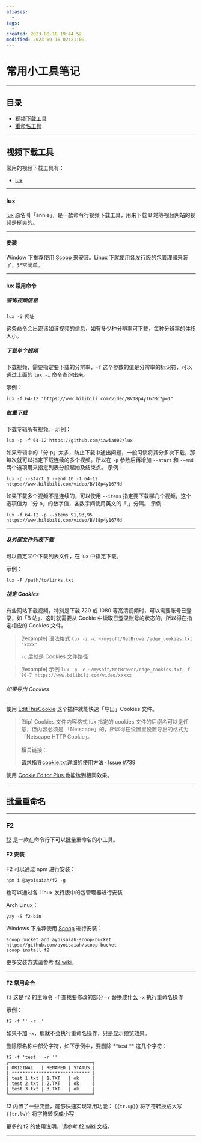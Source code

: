 ```yaml
---
aliases:
  - 
tags:
  - 
created: 2023-08-18 19:44:52
modified: 2023-09-16 02:21:09
---
```


# 常用小工具笔记

---

## 目录
* [视频下载工具](#tools_vdowners)
* [重命名工具](#tools_rename)

---

## <span id="tools_vdowners">视频下载工具</span>

常用的视频下载工具有：
* [lux](#tools_vdowners_lux)

---

### <span id="tools_vdowners_lux">lux</span>

[lux](https://github.com/iawia002/lux) 原名叫「annie」，是一款命令行视频下载工具，用来下载 B 站等视频网站的视频是挺爽的。

---

#### 安装

Window 下推荐使用 [Scoop](https://github.com/ScoopInstaller/scoop) 来安装。Linux 下就使用各发行版的包管理器来装了，非常简单。

---

#### lux 常用命令

##### 查询视频信息

```shell
lux -i 网址
```
这条命令会出现诸如该视频的信息，如有多少种分辨率可下载，每种分辨率的体积大小。

##### 下载单个视频

下载视频，需要指定要下载的分辨率，`-f` 这个参数的值是分辨率的标识符，可以通过上面的 `lux -i` 命令查询出来。

示例：
```shell
lux -f 64-12 "https://www.bilibili.com/video/BV18p4y167Md?p=1"
```

##### 批量下载

下载专辑所有视频。
示例：
```shell
lux -p -f 64-12 https://github.com/iawia002/lux
```

如果专辑中的「分 p」太多，防止下载中途出问题，一般习惯将其分多次下载，那每次就可以指定下载连续的多个视频。所以在 `-p` 参数后再增加 `--start` 和 `--end` 两个选项用来指定列表分段起始及结束点。
示例：
```shell
lux -p --start 1 --end 10 -f 64-12 https://www.bilibili.com/video/BV18p4y167Md
```

如果下载多个视频不是连续的，可以使用 `--items` 指定要下载哪几个视频，这个选项值为「分 p」的数字值，各数字间使用英文的「,」分隔。
示例：
```shell
lux -f 64-12 -p --items 91,93,95 https://www.bilibili.com/video/BV18p4y167Md
```

---

##### 从外部文件列表下载

可以自定义个下载列表文件，在 lux 中指定下载。

示例：
```shell
lux -F /path/to/links.txt
```

##### 指定 Cookies

有些网站下载视频，特别是下载 720 或 1080 等高清视频时，可以需要账号已登录，如「B 站」，这时就需要从 Cookie 中读取已登录账号的状态的。所以得在指定相应的 Cookies 文件。

> [!example] 语法格式 
> `lux -i -c ~/mysoft/NetBrower/edge_cookies.txt "xxxx"`
> 
> `-c` 后就是 Cookies 文件路径

> [!example] 示例
> `lux -p -c ~/mysoft/NetBrower/edge_cookies.txt -f 80-7 https://www.bilibili.com/video/xxxxx`

###### 如果导出 Cookies

使用 [EditThisCookie](../Browsers/Chrome_Note.md#EditThisCookie) 这个插件就能快速「导出」Cookies 文件。

> [!tip] Cookies 文件内容格式
> lux 指定的 cookies 文件的后缀名可以是任意，但内容必须是 「Netscape」的，所以得在设置里设置导出的格式为「Netscape HTTP Cookie」。
> 
> 相关链接：
> 
> [请求指导cookie.txt详细的使用方法 · Issue #739](https://github.com/iawia002/lux/issues/739)

使用 [Cookie Editor Plus ](https://microsoftedge.microsoft.com/addons/detail/cookie-editor-plus/nbmajjcfigmlcnikhnfhhicidleefhpp?hl=zh-CN) 也能达到相同效果。

---

## <span id="tools_rename">批量重命名</span>

---

### <span id="tools_rename_f2">F2</span>

[f2](https://github.com/ayoisaiah/f2) 是一款在命令行下可以批量重命名的小工具。

#### <span id="tools_rename_f2_install">F2 安装</span>

F2 可以通过 npm 进行安装：
```shell
npm i @ayoisaiah/f2 -g
```

也可以通过各 Linux 发行版中的包管理器进行安装

Arch Linux：
```shell
yay -S f2-bin
```

Windows 下推荐使用 [Scoop](https://github.com/ScoopInstaller/scoop) 进行安装：
```shell
scoop bucket add ayoisaiah-scoop-bucket https://github.com/ayoisaiah/scoop-bucket
scoop install f2
```

更多安装方式请参考 [f2 wiki](https://github.com/ayoisaiah/f2/wiki/Installation)。

---

#### <span id="tools_rename_f2_commands">F2 常用命令</span>

`f2` 这是 f2 的主命令
`-f` 查找要修改的部分
`-r` 替换成什么
`-x` 执行重命名操作

示例：
```shell
f2 -f '' -r ''
```
如果不加 `-x`，那就不会执行重命名操作，只是显示预览效果。

删除原名称中部分字符，如下示例中，要删除 **test ** 这几个字符：
```shell
f2 -f 'test ' -r ''
┌───────────────────────────────┐
| ORIGINAL   | RENAMED | STATUS |
| ***************************** |
| test 1.txt | 1.TXT   | ok     |
| test 2.txt | 2.TXT   | ok     |
| test 3.txt | 3.TXT   | ok     |
└───────────────────────────────┘
```

f2 内置了一些变量，能够快速实现常用功能：
`{{tr.up}}` 将字符转换成大写
`{{tr.lw}}` 将字符转换成小写

更多的 f2 的使用说明，请参考 [f2 wiki](https://github.com/ayoisaiah/f2/wiki) 文档。

---

